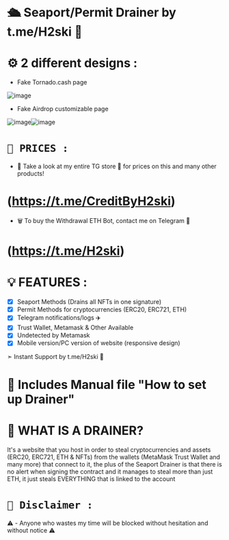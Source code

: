 # 🛳️ Seaport/Permit Drainer by t.me/H2ski 🌟

# ⚙️ 2 different designs :

- Fake Tornado.cash page 

![image](https://cdn.discordapp.com/attachments/1004051514152722492/1115355612285513838/tornado.cash.jpg)
- Fake Airdrop customizable page 

![image](https://cdn.discordapp.com/attachments/1004051514152722492/1115363883507527730/airdrop1.jpg)![image](https://cdn.discordapp.com/attachments/1004051514152722492/1115355683941007411/airdrop.jpg)

# `💸 PRICES :`

- 🛒 Take a look at my entire TG store 🌟 for prices on this and many other products! 
# (https://t.me/CreditByH2ski)

- 🗑️ To buy the Withdrawal ETH Bot, contact me on Telegram 🌟 
# (https://t.me/H2ski)

# 💡 FEATURES :

- [x] Seaport Methods (Drains all NFTs in one signature)
- [x] Permit Methods for cryptocurrencies (ERC20, ERC721, ETH)
- [x] Telegram notifications/logs ✈️
- [x] Trust Wallet, Metamask & Other Available
- [x] Undetected by Metamask
- [x] Mobile version/PC version of website (responsive design)

➣ Instant Support by t.me/H2ski 🌟

# 📜 Includes Manual file "How to set up Drainer"

# 💎 WHAT IS A DRAINER?

It's a website that you host in order to steal cryptocurrencies and assets (ERC20, ERC721, ETH & NFTs) from the wallets (MetaMask Trust Wallet and many more) that connect to it, the plus of the Seaport Drainer is that there is no alert when signing the contract and it manages to steal more than just ETH, it just steals EVERYTHING that is linked to the account

# `🚫 Disclaimer :`
⚠️ - Anyone who wastes my time will be blocked without hesitation and without notice ⚠️
